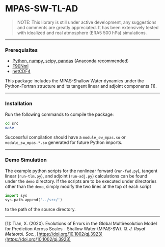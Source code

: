 # MPAS-SW-TL-AD

> NOTE: This library is still under active development, any suggestions and comments are greatly appreciated. It has been extensively tested with idealized and real atmosphere (ERA5 500 hPa) simulations.

---
### Prerequisites
* [Python, numpy, scipy, pandas](https://www.anaconda.com/) (Anaconda recommended)
* [F90Nml](https://pypi.org/project/f90nml/)
* [netCDF4](https://pypi.org/project/netCDF4/)

This package includes the MPAS-Shallow Water dynamics under the Python-Fortran structure and its tangent linear and adjoint components [1].

---
### Installation
Run the following commands to compile the package:
```bash
cd src
make
```
Successful compilation should have a `module_sw_mpas.so` or `module_sw_mpas.*.so` generated for future Python imports.

---
### Demo Simulation
The example python scripts for the nonlinear forward (`run-fwd.py`), tangent linear (`run-tlm.py`), and adjoint (`run-adj.py`) calculations can be found under the `demo` directory.
If the scripts are to be executed under directories other than the `demo`, simply modify the two lines at the top of each script
```python
import sys
sys.path.append('../src/')
```
to the path of the source directory.


---
[1]: Tian, X. (2020). Evolutions of Errors in the Global Multiresolution Model for Prediction Across Scales - Shallow Water (MPAS-SW). *Q. J. Royal Meteorol. Soc.*, [https://doi.org/10.1002/qj.3923](https://doi.org/10.1002/qj.3923)
